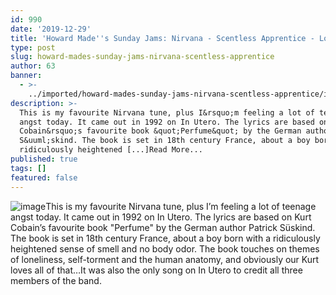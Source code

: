 ```yaml
---
id: 990
date: '2019-12-29'
title: 'Howard Made''s Sunday Jams: Nirvana - Scentless Apprentice - Loose Lips'
type: post
slug: howard-mades-sunday-jams-nirvana-scentless-apprentice
author: 63
banner:
  - >-
    ../imported/howard-mades-sunday-jams-nirvana-scentless-apprentice/image990.jpeg
description: >-
  This is my favourite Nirvana tune, plus I&rsquo;m feeling a lot of teenage
  angst today. It came out in 1992 on In Utero. The lyrics are based on Kurt
  Cobain&rsquo;s favourite book &quot;Perfume&quot; by the German author Patrick
  S&uuml;skind. The book is set in 18th century France, about a boy born with a
  ridiculously heightened [...]Read More...
published: true
tags: []
featured: false
---
```

![image](../../imported/howard-mades-sunday-jams-nirvana-scentless-apprentice/image990.jpeg)[](https://youtu.be/GyxoQIQaogE?fbclid=IwAR28MNI2bzedK2rPJ3i1XdHVAVXs8GLzy5qIDwOhjySvD6_kVJqMZI9dQlY)This is my favourite Nirvana tune, plus I’m feeling a lot of teenage angst today. It came out in 1992 on In Utero. The lyrics are based on Kurt Cobain’s favourite book "Perfume" by the German author Patrick Süskind. The book is set in 18th century France, about a boy born with a ridiculously heightened sense of smell and no body odor. The book touches on themes of loneliness, self-torment and the human anatomy, and obviously our Kurt loves all of that…It was also the only song on In Utero to credit all three members of the band.

[](https://youtu.be/GyxoQIQaogE?fbclid=IwAR28MNI2bzedK2rPJ3i1XdHVAVXs8GLzy5qIDwOhjySvD6_kVJqMZI9dQlY)